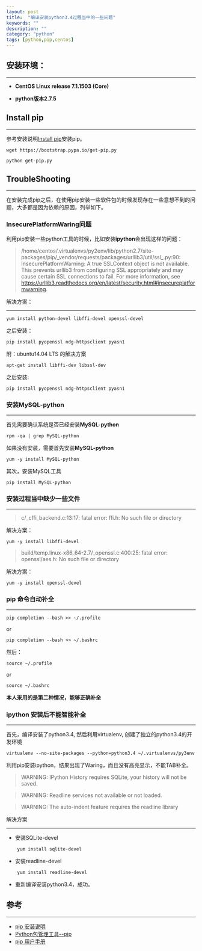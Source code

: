 ```yaml
---
layout: post
title:  "编译安装python3.4过程当中的一些问题"
keywords: ""
description: ""
category: "python" 
tags: [python,pip,centos]
---
```


## 安装环境：

---
- **CentOS Linux release 7.1.1503 (Core)**

- **python版本2.7.5**

## Install pip

---
参考安装说明[Install pip][1]安装pip。

	wget https://bootstrap.pypa.io/get-pip.py 

	python get-pip.py 

## TroubleShooting

---
在安装完成pip之后，在使用pip安装一些软件包的时候发现存在一些意想不到的问题，大多都是因为依赖的原因，列举如下。

### InsecurePlatformWaring问题

利用pip安装一些python工具的时候，比如安装**ipython**会出现这样的问题：

> /home/centos/.virtualenvs/py2env/lib/python2.7/site-packages/pip/\_vendor/requests/packages/urllib3/util/ssl\_.py:90: InsecurePlatformWarning: A true SSLContext object is not available. This prevents urllib3 from configuring SSL appropriately and may cause certain SSL connections to fail. For more information, see https://urllib3.readthedocs.org/en/latest/security.html#insecureplatformwarning.

解决方案：

<!-- more -->

---
	
	yum install python-devel libffi-devel openssl-devel

之后安装：

	pip install pyopenssl ndg-httpsclient pyasn1

附：ubuntu14.04 LTS 的解决方案

	apt-get install libffi-dev libssl-dev 

之后安装:
	
	pip install pyopenssl ndg-httpsclient pyasn1


### 安装MySQL-python

---
首先需要确认系统是否已经安装**MySQL-python**

	rpm -qa | grep MySQL-python

如果没有安装，需要首先安装**MySQL-python**

	yum -y install MySQL-python

其次，安装MySQL工具 

	pip install MySQL-python

### 安装过程当中缺少一些文件

---
> c/\_cffi_backend.c:13:17: fatal error: ffi.h: No such file or directory

解决方案：

	yum -y install libffi-devel

> build/temp.linux-x86_64-2.7/\_openssl.c:400:25: fatal error: openssl/aes.h: No such file or directory

解决方案：

	yum -y install openssl-devel

### pip 命令自动补全

---
	pip completion --bash >> ~/.profile

or 

	pip completion --bash >> ~/.bashrc

然后：

	source ~/.profile 

or 

	source ~/.bashrc

**本人采用的是第二种情况，能够正确补全**

### ipython 安装后不能智能补全

---
首先，编译安装了python3.4, 然后利用virtualenv, 创建了独立的python3.4的开发环境

	virtualenv --no-site-packages --python=python3.4 ~/.virtualenvs/py3env

利用pip安装ipython，结果出现了Waring，而且没有高亮显示，不能TAB补全。

> WARNING: IPython History requires SQLite, your history will not be saved.

> WARNING: Readline services not available or not loaded.

> WARNING: The auto-indent feature requires the readline library

解决方案

---

- 安装SQLite-devel

```
	yum install sqlite-devel
```

- 安装readline-devel
 
```
	yum install readline-devel 
```

- 重新编译安装python3.4，成功。




## 参考

---
- [pip 安装说明][1]
- [Python包管理工具--pip][2]
- [pip 用户手册][3]

[1]: https://pip.pypa.io/en/stable/installing/
[2]: http://lesliezhu.github.io/public/2014-11-08-pip.html
[3]: https://pip.pypa.io/en/stable/



